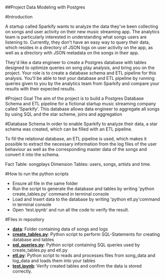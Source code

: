 ##Project Data Modeling with Postgres


#Introduction

A startup called Sparkify wants to analyze the data they've been collecting on songs and user activity on their new music streaming app. The analytics team is particularly interested in understanding what songs users are listening to. Currently, they don't have an easy way to query their data, which resides in a directory of JSON logs on user activity on the app, as well as a directory with JSON metadata on the songs in their app.

They'd like a data engineer to create a Postgres database with tables designed to optimize queries on song play analysis, and bring you on the project. Your role is to create a database schema and ETL pipeline for this analysis. You'll be able to test your database and ETL pipeline by running queries given to you by the analytics team from Sparkify and compare your results with their expected results.


#Project Goal
The aim of the project is to build a Postgres Database Schema and ETL pipeline for a fictional startup music streaming company called 'Sparkify'. This database allows data engineer to aggregate all songs by using SQL and the star scheme, joins and aggregation


#Database Schema
In order to enable Sparkify to analyze their data, a star schema was created, which can be filled with an ETL pipeline.

To fill the relational database, an ETL pipeline is used, which makes it possible to extract the necessary information from the log files of the user behaviour as well as the corresponding master data of the songs and convert it into the schema.

Fact Table: songplays
Dimension Tables: users, songs, artists and time.

#How to run the python scripts 

* Ensure all file in the same folder 
* Run the script to generate the database and tables by writing 'python create_tables.py' command in terminal console
* Load and Insert data to the database by writing 'python etl.py'command in terminal console
* Open 'test.ipynb' and run all the code to verify the result. 

#Files in repository 
* **[data](data)**: Folder containing data of songs and logs 
* **[create_tables.py](create_tables.py)**: Python script to perform SQL-Statements for creating database and tables
* **[sql_queries.py](sql_queries.py)**: Python script containing SQL queries used by create_tables.py and etl.py
* **[etl.py](etl.py)**: Python script to reads and processes files from song_data and log_data and loads them into your tables
* **[test.ipynb](test.ipynb)**: Verify created tables and confirm the data is stored correctly.
